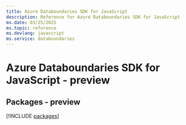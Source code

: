 ```yaml
---
title: Azure Databoundaries SDK for JavaScript
description: Reference for Azure Databoundaries SDK for JavaScript
ms.date: 03/25/2025
ms.topic: reference
ms.devlang: javascript
ms.service: databoundaries
---
```

# Azure Databoundaries SDK for JavaScript - preview
## Packages - preview
[!INCLUDE [packages](databoundaries-index.md)]